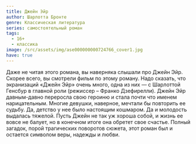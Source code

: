 ```yaml
---
title: Джейн Эйр
author: Шарлотта Бронте
genre: Классическая литература
series: самостоятельный роман
tags:
  - 16+
  - классика
image: /src/assets/img/ase000000000724766_cover1.jpg
have: true
---
```

Даже не читая этого романа, вы наверняка слышали про Джейн Эйр. Скорее всего, вы смотрели фильм по этому роману. Надо сказать, что экранизаций «Джейн Эйр» очень много, одна из них — с Шарлоттой Генсбур в главной роли (режиссер – Франко Дзефирелли). Джейн Эйр давным-давно переросла свою героиню и стала почти что именем нарицательным. Многие девушки, наверное, мечтали бы повторить ее судьбу. Да, детство у нее было настоящим кошмаром. Да и молодость выдалась тяжелой. Пусть Джейн не так уж хороша собой, и жизнь ее вовсе не балует, но в конечном итоге она обретет свое счастье. Полный загадок, порой трагических поворотов сюжета, этот роман был и остается символом веры, надежды и любви.
